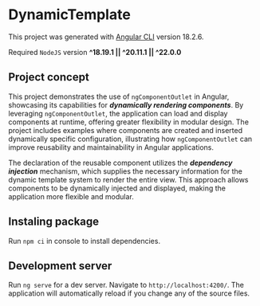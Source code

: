 # DynamicTemplate

This project was generated with [Angular CLI](https://github.com/angular/angular-cli) version 18.2.6.

Required `NodeJS` version **^18.19.1 || ^20.11.1 || ^22.0.0**

## Project concept 

This project demonstrates the use of `ngComponentOutlet` in Angular, showcasing its capabilities for ***dynamically rendering components***. By leveraging `ngComponentOutlet`, the application can load and display components at runtime, offering greater flexibility in modular design. The project includes examples where components are created and inserted dynamically specific configuration, illustrating how `ngComponentOutlet` can improve reusability and maintainability in Angular applications.


The declaration of the reusable component utilizes the ***dependency injection*** mechanism, which supplies the necessary information for the dynamic template system to render the entire view. This approach allows components to be dynamically injected and displayed, making the application more flexible and modular.

## Instaling package

Run `npm ci` in console to install dependencies.

## Development server

Run `ng serve` for a dev server. Navigate to `http://localhost:4200/`. The application will automatically reload if you change any of the source files.
 